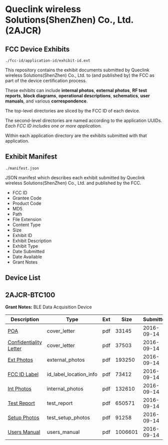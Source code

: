 # Queclink wireless Solutions(ShenZhen) Co., Ltd. (2AJCR)
## FCC Device Exhibits

```
./fcc-id/application-id/exhibit-id.ext
```

This repository contains the exhibit documents submitted by Queclink wireless Solutions(ShenZhen) Co., Ltd. to (and published by) the FCC as part of the device certification process.

These exhibits can include **internal photos**, **external photos**, **RF test reports**, **block diagrams**, **operational descriptions**, **schematics**, **user manuals**, and various **correspondence**.

The top-level directories are sliced by the FCC ID of each device.

The second-level directories are named according to the application UUIDs. *Each FCC ID includes one or more application.*

Within each application directory are the exhibits submitted with that application. 

## Exhibit Manifest

```
./manifest.json
```

JSON manifest which describes each exhibit submitted by Queclink wireless Solutions(ShenZhen) Co., Ltd. and published by the FCC.

- FCC ID
- Grantee Code
- Product Code
- MD5
- Path
- File Extension
- Content Type
- Size
- Exhibit ID
- Exhibit Description
- Exhibit Type
- Date Submitted
- Date Available
- Grant Notes

## Device List
## 2AJCR-BTC100
**Grant Notes:** BLE Data Acquisition Device

| Description | Type | Ext | Size | Submitted | Available |
| ----------- | ---- | --- | ---- | --------- | --------- |
| [POA](2AJCR-BTC100/d7489319815794084d4304f317babad2/3135339.pdf) | cover_letter | pdf | 33145 | 2016-09-14 | 2016-09-14 |
| [Confidentiality Letter](2AJCR-BTC100/d7489319815794084d4304f317babad2/3135340.pdf) | cover_letter | pdf | 37503 | 2016-09-14 | 2016-09-14 |
| [Ext Photos](2AJCR-BTC100/d7489319815794084d4304f317babad2/3135342.pdf) | external_photos | pdf | 193250 | 2016-09-14 | 2016-09-14 |
| [FCC ID Label](2AJCR-BTC100/d7489319815794084d4304f317babad2/3135343.pdf) | id_label_location_info | pdf | 73412 | 2016-09-14 | 2016-09-14 |
| [Int Photos](2AJCR-BTC100/d7489319815794084d4304f317babad2/3135344.pdf) | internal_photos | pdf | 132610 | 2016-09-14 | 2016-09-14 |
| [Test Report](2AJCR-BTC100/d7489319815794084d4304f317babad2/3135347.pdf) | test_report | pdf | 650571 | 2016-09-14 | 2016-09-14 |
| [Setup Photos](2AJCR-BTC100/d7489319815794084d4304f317babad2/3135348.pdf) | test_setup_photos | pdf | 91258 | 2016-09-14 | 2016-09-14 |
| [Users Manual](2AJCR-BTC100/d7489319815794084d4304f317babad2/3135349.pdf) | users_manual | pdf | 1006601 | 2016-09-14 | 2016-09-14 |
